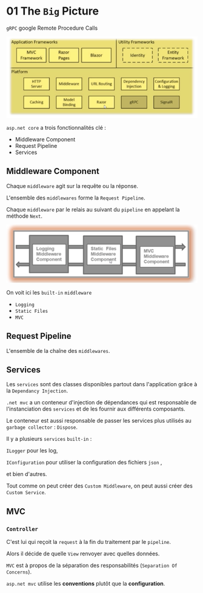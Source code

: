 # 01 The `Big` Picture

`gRPC` google Remote Procedure Calls

<img src="assets/better-organisation.png" alt="better-organisation" style="zoom:80%;" />

`asp.net core` a trois fonctionnalités clé :

- Middleware Component
- Request Pipeline
- Services

## Middleware Component

Chaque `middleware` agit sur la requête ou la réponse.

L'ensemble des `middlewares` forme la `Request Pipeline`.

Chaque `middleware` par le relais au suivant du `pipeline` en appelant la méthode `Next`.

<img src="assets/request-pipeline.png" alt="request-pipeline" style="zoom:80%;" />

On voit ici les `built-in` `middleware`

- `Logging`
- `Static Files`
- `MVC`



## Request Pipeline

L'ensemble de la chaîne des `middlewares`.



## Services

Les `services` sont des classes disponibles partout dans l'application grâce à la `Dependancy Injection`.

`.net mvc` a un conteneur d'injection de dépendances qui est responsable de l'instanciation des `services` et de les fournir aux différents composants.

Le conteneur est aussi responsable de passer les services plus utilisés au `garbage collector` : `Dispose`.

Il y a plusieurs `services` `built-in` :

`ILogger` pour les log,

`IConfiguration` pour utiliser la configuration des fichiers `json` ,

et bien d'autres.



Tout comme on peut créer des `Custom Middleware`, on peut aussi créer des `Custom Service`.



## MVC

### `Controller`

C'est lui qui reçoit la `request` à la fin du traitement par le `pipeline`.

Alors il décide de quelle `View` renvoyer avec quelles données.

`MVC` est à propos de la séparation des responsabilités (`Separation Of Concerns`).

`asp.net mvc` utilise les **conventions** plutôt que la **configuration**.